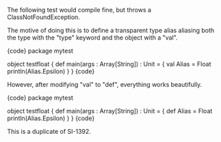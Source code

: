 The following test would compile fine, but throws a ClassNotFoundException.

The motive of doing this is to define a transparent type alias aliasing both the type with the "type" keyword and the object with a "val".

{code}
package mytest

object testfloat {
  def main(args : Array[String]) : Unit = {
    val Alias = Float
    println(Alias.Epsilon)
  }
}
{code}

However, after modifying "val" to "def", everything works beautifully.

{code}
package mytest

object testfloat {
  def main(args : Array[String]) : Unit = {
    def Alias = Float
    println(Alias.Epsilon)
  }
}
{code}


This is a duplicate of SI-1392.
